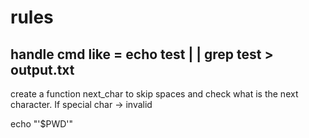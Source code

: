 # rules
## handle cmd like = echo test |  | grep test > output.txt
create a function next_char to skip spaces and check what is the next character. If special char -> invalid 

 echo "'$PWD'"
